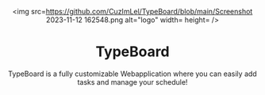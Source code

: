 <div align='center'>

<img src=https://github.com/CuzImLel/TypeBoard/blob/main/Screenshot 2023-11-12 162548.png alt="logo" width= height= />

<h1>TypeBoard</h1>
<p>TypeBoard is a fully customizable Webapplication where you can easily add tasks and manage your schedule!</p>



</div>
